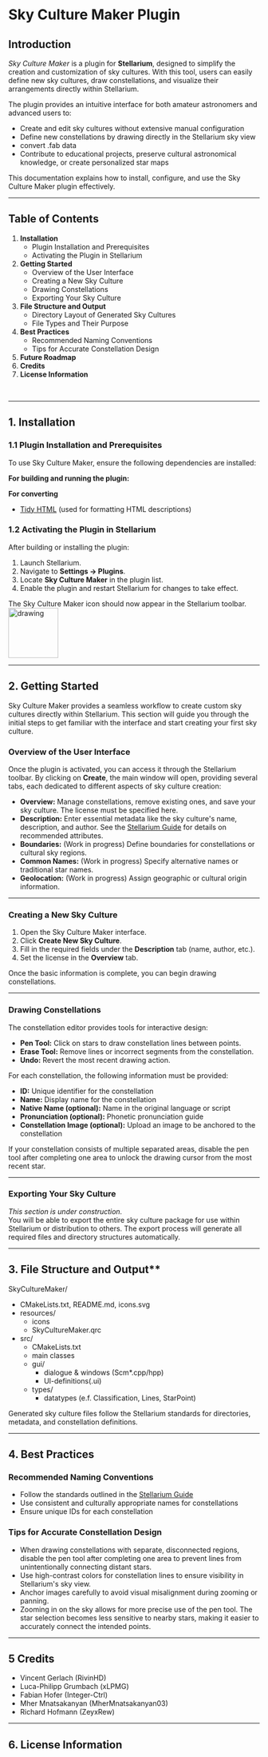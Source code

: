 # Sky Culture Maker Plugin

## Introduction

*Sky Culture Maker* is a plugin for **Stellarium**, designed to simplify the creation and customization of sky cultures. With this tool, users can easily define new sky cultures, draw constellations, and visualize their arrangements directly within Stellarium.

The plugin provides an intuitive interface for both amateur astronomers and advanced users to:
- Create and edit sky cultures without extensive manual configuration  
- Define new constellations by drawing directly in the Stellarium sky view  
- convert .fab data  
- Contribute to educational projects, preserve cultural astronomical knowledge, or create personalized star maps  

This documentation explains how to install, configure, and use the Sky Culture Maker plugin effectively.

---

## Table of Contents

1. **Installation**  
    - Plugin Installation and Prerequisites  
    - Activating the Plugin in Stellarium  
2. **Getting Started**  
    - Overview of the User Interface  
    - Creating a New Sky Culture  
    - Drawing Constellations  
    - Exporting Your Sky Culture  
3. **File Structure and Output**  
    - Directory Layout of Generated Sky Cultures  
    - File Types and Their Purpose  
4. **Best Practices**  
    - Recommended Naming Conventions  
    - Tips for Accurate Constellation Design  
5. **Future Roadmap**
6. **Credits**  
7. **License Information**  

<br>

---

## 1. Installation

### 1.1 Plugin Installation and Prerequisites

To use Sky Culture Maker, ensure the following dependencies are installed:

**For building and running the plugin:**  


**For converting**  
- [Tidy HTML](https://www.html-tidy.org/) (used for formatting HTML descriptions)  

### 1.2 Activating the Plugin in Stellarium

After building or installing the plugin:

1. Launch Stellarium.  
2. Navigate to **Settings → Plugins**.  
3. Locate **Sky Culture Maker** in the plugin list.  
4. Enable the plugin and restart Stellarium for changes to take effect.  

The Sky Culture Maker icon should now appear in the Stellarium toolbar. 
<img src="./resources/bt_SCM_On.png" alt="drawing" width="100"/>

---

## 2. Getting Started

Sky Culture Maker provides a seamless workflow to create custom sky cultures directly within Stellarium. This section will guide you through the initial steps to get familiar with the interface and start creating your first sky culture.


### Overview of the User Interface

Once the plugin is activated, you can access it through the Stellarium toolbar. By clicking on **Create**, the main window will open, providing several tabs, each dedicated to different aspects of sky culture creation:

- **Overview:** Manage constellations, remove existing ones, and save your sky culture. The license must be specified here.  
- **Description:** Enter essential metadata like the sky culture's name, description, and author. See the [Stellarium Guide](https://stellarium.org/files/guide.pdf) for details on recommended attributes.  
- **Boundaries:** (Work in progress) Define boundaries for constellations or cultural sky regions.  
- **Common Names:** (Work in progress) Specify alternative names or traditional star names.  
- **Geolocation:** (Work in progress) Assign geographic or cultural origin information.  

---

### Creating a New Sky Culture

1. Open the Sky Culture Maker interface.  
2. Click **Create New Sky Culture**.  
3. Fill in the required fields under the **Description** tab (name, author, etc.).  
4. Set the license in the **Overview** tab.  

Once the basic information is complete, you can begin drawing constellations.

---

### Drawing Constellations

The constellation editor provides tools for interactive design:

- **Pen Tool:** Click on stars to draw constellation lines between points.  
- **Erase Tool:** Remove lines or incorrect segments from the constellation.  
- **Undo:** Revert the most recent drawing action.  

For each constellation, the following information must be provided:

- **ID:** Unique identifier for the constellation  
- **Name:** Display name for the constellation  
- **Native Name (optional):** Name in the original language or script  
- **Pronunciation (optional):** Phonetic pronunciation guide  
- **Constellation Image (optional):** Upload an image to be anchored to the constellation  

If your constellation consists of multiple separated areas, disable the pen tool after completing one area to unlock the drawing cursor from the most recent star.

---

### Exporting Your Sky Culture

*This section is under construction.*  
You will be able to export the entire sky culture package for use within Stellarium or distribution to others. The export process will generate all required files and directory structures automatically.

---

## 3. File Structure and Output**

SkyCultureMaker/
- CMakeLists.txt, README.md, icons.svg 
- resources/
	- icons
	- SkyCultureMaker.qrc
- src/
	- CMakeLists.txt
	- main classes 
	- gui/
		- dialogue & windows (Scm*.cpp/hpp)
		- UI-definitions(.ui)
	- types/
		- datatypes (e.f. Classification, Lines, StarPoint)



Generated sky culture files follow the Stellarium standards for directories, metadata, and constellation definitions.

---

## 4. Best Practices

### Recommended Naming Conventions

- Follow the standards outlined in the [Stellarium Guide](https://stellarium.org/files/guide.pdf)  
- Use consistent and culturally appropriate names for constellations  
- Ensure unique IDs for each constellation  

### Tips for Accurate Constellation Design

- When drawing constellations with separate, disconnected regions, disable the pen tool after completing one area to prevent lines from unintentionally connecting distant stars.  
- Use high-contrast colors for constellation lines to ensure visibility in Stellarium's sky view.  
- Anchor images carefully to avoid visual misalignment during zooming or panning.  
- Zooming in on the sky allows for more precise use of the pen tool. The star selection becomes less sensitive to nearby stars, making it easier to accurately connect the intended points.

---

## 5 Credits
- Vincent Gerlach (RivinHD)
- Luca-Philipp Grumbach (xLPMG)
- Fabian Hofer (Integer-Ctrl)
- Mher Mnatsakanyan (MherMnatsakanyan03)
- Richard Hofmann (ZeyxRew)

---

## 6. **License Information**

